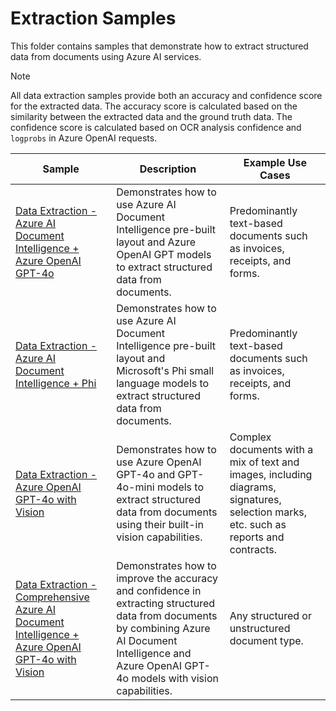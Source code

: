 # Extraction Samples

This folder contains samples that demonstrate how to extract structured data from documents using Azure AI services.

> [!NOTE]
> All data extraction samples provide both an accuracy and confidence score for the extracted data. The accuracy score is calculated based on the similarity between the extracted data and the ground truth data. The confidence score is calculated based on OCR analysis confidence and `logprobs` in Azure OpenAI requests.

| Sample                                                                                                                                                    | Description                                                                                                                                                                                               | Example Use Cases                                                                                                                     |
| --------------------------------------------------------------------------------------------------------------------------------------------------------- | --------------------------------------------------------------------------------------------------------------------------------------------------------------------------------------------------------- | ------------------------------------------------------------------------------------------------------------------------------------- |
| [Data Extraction - Azure AI Document Intelligence + Azure OpenAI GPT-4o](./text-based/document-intelligence-openai.ipynb)              | Demonstrates how to use Azure AI Document Intelligence pre-built layout and Azure OpenAI GPT models to extract structured data from documents.                                                            | Predominantly text-based documents such as invoices, receipts, and forms.                                                             |
| [Data Extraction - Azure AI Document Intelligence + Phi](./text-based/document-intelligence-phi.ipynb)                                 | Demonstrates how to use Azure AI Document Intelligence pre-built layout and Microsoft's Phi small language models to extract structured data from documents.                                              | Predominantly text-based documents such as invoices, receipts, and forms.                                                             |
| [Data Extraction - Azure OpenAI GPT-4o with Vision](./vision-based/openai.ipynb)                                                       | Demonstrates how to use Azure OpenAI GPT-4o and GPT-4o-mini models to extract structured data from documents using their built-in vision capabilities.                                                    | Complex documents with a mix of text and images, including diagrams, signatures, selection marks, etc. such as reports and contracts. |
| [Data Extraction - Comprehensive Azure AI Document Intelligence + Azure OpenAI GPT-4o with Vision](./vision-based/comprehensive.ipynb) | Demonstrates how to improve the accuracy and confidence in extracting structured data from documents by combining Azure AI Document Intelligence and Azure OpenAI GPT-4o models with vision capabilities. | Any structured or unstructured document type.                                                                                         |
